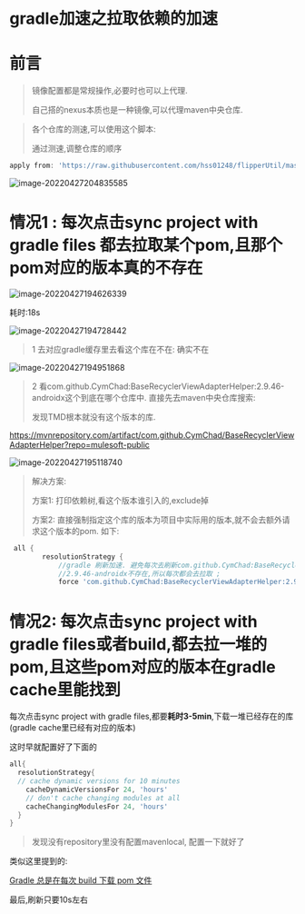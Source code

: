 # gradle加速之拉取依赖的加速

# 前言

> 镜像配置都是常规操作,必要时也可以上代理.
>
> 自己搭的nexus本质也是一种镜像,可以代理maven中央仓库.



> 各个仓库的测速,可以使用这个脚本:
>
> 通过测速,调整仓库的顺序

```groovy
apply from: 'https://raw.githubusercontent.com/hss01248/flipperUtil/master/deps/depsLastestChecker.gradle'
```

![image-20220427204835585](https://cdn.jsdelivr.net/gh/shuiniuhss/myimages@main/imagemac/1651063715627-image-20220427204835585.jpg)

# 情况1 : 每次点击sync project with gradle files 都去拉取某个pom,且那个pom对应的版本真的不存在

![image-20220427194626339](https://cdn.jsdelivr.net/gh/shuiniuhss/myimages@main/imagemac/1651059991589-image-20220427194626339.jpg)

耗时:18s

![image-20220427194728442](https://cdn.jsdelivr.net/gh/shuiniuhss/myimages@main/imagemac/1651060048481-image-20220427194728442.jpg)

>  1 去对应gradle缓存里去看这个库在不在: 确实不在

![image-20220427194951868](https://cdn.jsdelivr.net/gh/shuiniuhss/myimages@main/imagemac/1651060191895-image-20220427194951868.jpg)

> 2 看com.github.CymChad:BaseRecyclerViewAdapterHelper:2.9.46-androidx这个到底在哪个仓库中. 直接先去maven中央仓库搜索:
>
> 发现TMD根本就没有这个版本的库. 

https://mvnrepository.com/artifact/com.github.CymChad/BaseRecyclerViewAdapterHelper?repo=mulesoft-public

![image-20220427195118740](https://cdn.jsdelivr.net/gh/shuiniuhss/myimages@main/imagemac/1651060278772-image-20220427195118740.jpg)

> 解决方案: 
>
> 方案1: 打印依赖树,看这个版本谁引入的,exclude掉
>
> 方案2: 直接强制指定这个库的版本为项目中实际用的版本,就不会去额外请求这个版本的pom. 如下:

```groovy
 all {
        resolutionStrategy {
            //gradle 刷新加速. 避免每次去刷新com.github.CymChad:BaseRecyclerViewAdapterHelper:2.9.46-androidx
            //2.9.46-androidx不存在,所以每次都会去拉取 ; 
            force 'com.github.CymChad:BaseRecyclerViewAdapterHelper:2.9.49-androidx'
```



# 情况2: 每次点击sync project with gradle files或者build,都去拉一堆的pom,且这些pom对应的版本在gradle cache里能找到

每次点击sync project with gradle files,都要**耗时3-5min**,下载一堆已经存在的库(gradle cache里已经有对应的版本)

这时早就配置好了下面的

```groovy
all{
  resolutionStrategy{
  // cache dynamic versions for 10 minutes
    cacheDynamicVersionsFor 24, 'hours'
    // don't cache changing modules at all
    cacheChangingModulesFor 24, 'hours'
  }
}
```



>  发现没有repository里没有配置mavenlocal, 配置一下就好了

类似这里提到的:

[Gradle 总是在每次 build 下载 pom 文件](https://mirai.mamoe.net/topic/380/gradle-%E6%80%BB%E6%98%AF%E5%9C%A8%E6%AF%8F%E6%AC%A1-build-%E4%B8%8B%E8%BD%BD-pom-%E6%96%87%E4%BB%B6?lang=zh-CN&page=1)

最后,刷新只要10s左右

